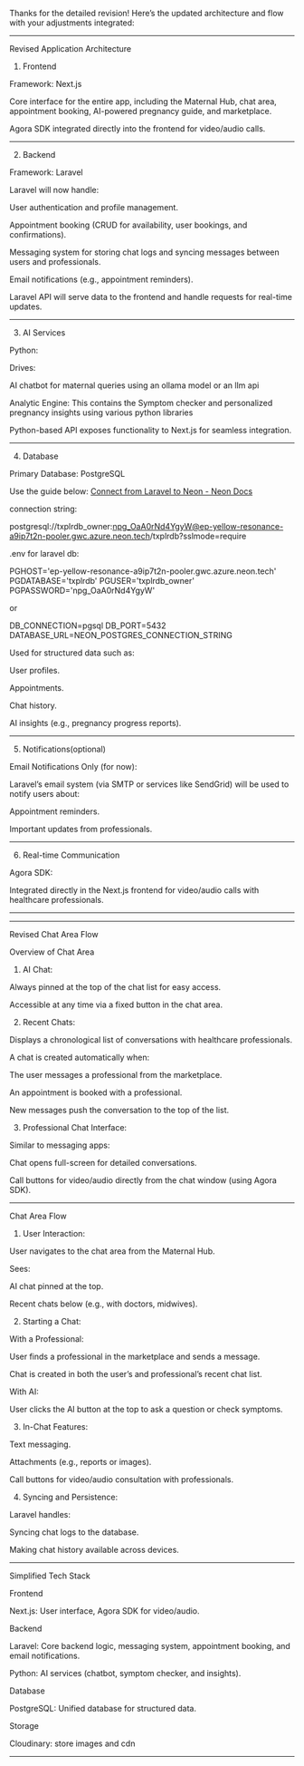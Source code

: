 Thanks for the detailed revision! Here’s the updated architecture and flow with your adjustments integrated:


---

Revised Application Architecture

1. Frontend

Framework: Next.js

Core interface for the entire app, including the Maternal Hub, chat area, appointment booking, AI-powered pregnancy guide, and marketplace.

Agora SDK integrated directly into the frontend for video/audio calls.




---

2. Backend

Framework: Laravel

Laravel will now handle:

User authentication and profile management.

Appointment booking (CRUD for availability, user bookings, and confirmations).

Messaging system for storing chat logs and syncing messages between users and professionals.

Email notifications (e.g., appointment reminders).


Laravel API will serve data to the frontend and handle requests for real-time updates.




---

3. AI Services

Python:

Drives:

AI chatbot for maternal queries using an ollama model or an llm api

Analytic Engine:
This contains the Symptom checker and personalized pregnancy insights using various python libraries


Python-based API exposes functionality to Next.js for seamless integration.




---

4. Database

Primary Database: PostgreSQL

Use the guide below:
[Connect from Laravel to Neon - Neon Docs](https://neon.tech/docs/guides/laravel)

connection string: 

postgresql://txplrdb_owner:npg_OaA0rNd4YgyW@ep-yellow-resonance-a9ip7t2n-pooler.gwc.azure.neon.tech/txplrdb?sslmode=require

 .env for laravel db:

PGHOST='ep-yellow-resonance-a9ip7t2n-pooler.gwc.azure.neon.tech'
PGDATABASE='txplrdb'
PGUSER='txplrdb_owner'
PGPASSWORD='npg_OaA0rNd4YgyW'

or

DB_CONNECTION=pgsql 
DB_PORT=5432 
DATABASE_URL=NEON_POSTGRES_CONNECTION_STRING

Used for structured data such as:

User profiles.

Appointments.

Chat history.

AI insights (e.g., pregnancy progress reports).





---

5. Notifications(optional)

Email Notifications Only (for now):

Laravel’s email system (via SMTP or services like SendGrid) will be used to notify users about:

Appointment reminders.

Important updates from professionals.





---

6. Real-time Communication

Agora SDK:

Integrated directly in the Next.js frontend for video/audio calls with healthcare professionals.




---


---

Revised Chat Area Flow

Overview of Chat Area

1. AI Chat:

Always pinned at the top of the chat list for easy access.

Accessible at any time via a fixed button in the chat area.



2. Recent Chats:

Displays a chronological list of conversations with healthcare professionals.

A chat is created automatically when:

The user messages a professional from the marketplace.

An appointment is booked with a professional.


New messages push the conversation to the top of the list.



3. Professional Chat Interface:

Similar to messaging apps:

Chat opens full-screen for detailed conversations.

Call buttons for video/audio directly from the chat window (using Agora SDK).






---

Chat Area Flow

1. User Interaction:

User navigates to the chat area from the Maternal Hub.

Sees:

AI chat pinned at the top.

Recent chats below (e.g., with doctors, midwives).




2. Starting a Chat:

With a Professional:

User finds a professional in the marketplace and sends a message.

Chat is created in both the user’s and professional’s recent chat list.


With AI:

User clicks the AI button at the top to ask a question or check symptoms.




3. In-Chat Features:

Text messaging.

Attachments (e.g., reports or images).

Call buttons for video/audio consultation with professionals.



4. Syncing and Persistence:

Laravel handles:

Syncing chat logs to the database.

Making chat history available across devices.



---
Simplified Tech Stack

Frontend

Next.js: User interface, Agora SDK for video/audio.


Backend

Laravel: Core backend logic, messaging system, appointment booking, and email notifications.

Python: AI services (chatbot, symptom checker, and insights).


Database

PostgreSQL: Unified database for structured data.

Storage

Cloudinary: store images and cdn



---
